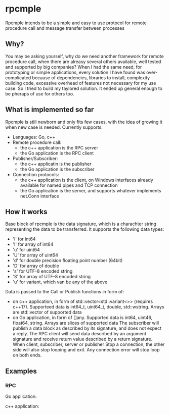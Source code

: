 # rpcmple
Rpcmple intends to be a simple and easy to use protocol for remote procedure call and message transfer between processes
## Why?
You may be asking yourself, why do we need another framework for remote procedure call, when there are alreasy several others available, well tested and supported by big companies? When I had the same need, for prototyping or simple applications, every solution I have found was over-complicated because of dependencies, libraries to install, complexity building code, excessive overhead of features not necessary for my use case.
So I tried to build my taylored solution. It ended up general enough to be pheraps of use for others too.
## What is implemented so far
Rpcmple is still newborn and only fits few cases, with the idea of growing it when new case is needed. Currently supports:
- Languages: Go, c++
- Remote procedure call:
  - the c++ application is the RPC server
  - the Go application is the RPC client
- Publisher/Subscriber:
  - the c++ applicatin is the publisher
  - the Go application is the subscriber
- Connection protocols:
  - the c++ application is the client, on Windows interfaces already available for named pipes and TCP connection
  - the Go application is the server, and supports whatever implements net.Conn interface
## How it works
Base block of rpcmple is the data signature, which is a charachter string representing the data to be transferred. It supports the following data types:
- 'i' for int64
- 'I' for array of int64
- 'u' for uint64
- 'U' for array of uint64
- 'd' for double precision floating point number (64bit)
- 'D' for array of double
- 's' for UTF-8 encoded string
- 'S' for array of UTF-8 encoded string
- 'u' for variant, which van be any of the above

Data is passed to the Call or Publish functions in form of:
- on c++ application, in form of std::vector<std::variant<>> (requires c++17). Supporteed data is int64_t, uint64_t, double, std::wstring. Arrays are std::vector of supported data
- on Go application, in form of []any. Supported data is int64, uint46, float64, string. Arrays are slices of supported data
The subscriber will publish a data block as described by its signature, and does not expect a reply.
The RPC client will send data described by an argument signature and receive return value described by a return signature.
When client, subscriber, server or publisher Stop a connection, the other side will also stop looping and exit. Any connection error will stop loop on both ends.


## Examples

### RPC

Go application:

c++ application:
